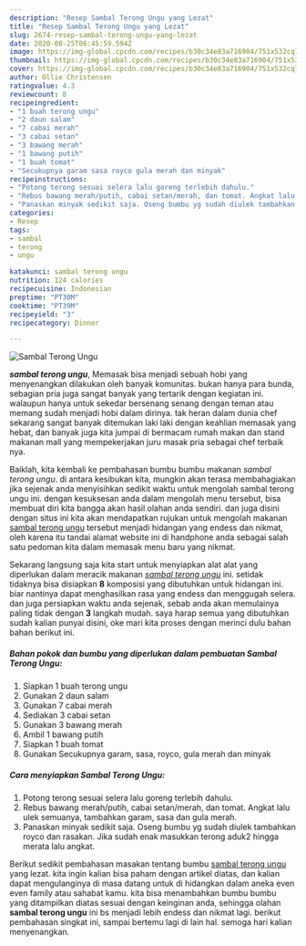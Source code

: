 ```yaml
---
description: "Resep Sambal Terong Ungu yang Lezat"
title: "Resep Sambal Terong Ungu yang Lezat"
slug: 2674-resep-sambal-terong-ungu-yang-lezat
date: 2020-08-25T06:45:59.594Z
image: https://img-global.cpcdn.com/recipes/b30c34e83a716904/751x532cq70/sambal-terong-ungu-foto-resep-utama.jpg
thumbnail: https://img-global.cpcdn.com/recipes/b30c34e83a716904/751x532cq70/sambal-terong-ungu-foto-resep-utama.jpg
cover: https://img-global.cpcdn.com/recipes/b30c34e83a716904/751x532cq70/sambal-terong-ungu-foto-resep-utama.jpg
author: Ollie Christensen
ratingvalue: 4.3
reviewcount: 8
recipeingredient:
- "1 buah terong ungu"
- "2 daun salam"
- "7 cabai merah"
- "3 cabai setan"
- "3 bawang merah"
- "1 bawang putih"
- "1 buah tomat"
- "Secukupnya garam sasa royco gula merah dan minyak"
recipeinstructions:
- "Potong terong sesuai selera lalu goreng terlebih dahulu."
- "Rebus bawang merah/putih, cabai setan/merah, dan tomat. Angkat lalu ulek semuanya, tambahkan garam, sasa dan gula merah."
- "Panaskan minyak sedikit saja. Oseng bumbu yg sudah diulek tambahkan royco dan rasakan. Jika sudah enak masukkan terong aduk2 hingga merata lalu angkat."
categories:
- Resep
tags:
- sambal
- terong
- ungu

katakunci: sambal terong ungu 
nutrition: 124 calories
recipecuisine: Indonesian
preptime: "PT30M"
cooktime: "PT39M"
recipeyield: "3"
recipecategory: Dinner

---
```



![Sambal Terong Ungu](https://img-global.cpcdn.com/recipes/b30c34e83a716904/751x532cq70/sambal-terong-ungu-foto-resep-utama.jpg)

<b><i>sambal terong ungu</i></b>, Memasak bisa menjadi sebuah hobi yang menyenangkan dilakukan oleh banyak komunitas. bukan hanya para bunda, sebagian pria juga sangat banyak yang tertarik dengan kegiatan ini. walaupun hanya untuk sekedar bersenang senang dengan teman atau memang sudah menjadi hobi dalam dirinya. tak heran dalam dunia chef sekarang sangat banyak ditemukan laki laki dengan keahlian memasak yang hebat, dan banyak juga kita jumpai di bermacam rumah makan dan stand makanan mall yang mempekerjakan juru masak pria sebagai chef terbaik nya.

Baiklah, kita kembali ke pembahasan bumbu bumbu makanan <i>sambal terong ungu</i>. di antara kesibukan kita, mungkin akan terasa membahagiakan jika sejenak anda menyisihkan sedikit waktu untuk mengolah sambal terong ungu ini. dengan kesuksesan anda dalam mengolah menu tersebut, bisa membuat diri kita bangga akan hasil olahan anda sendiri. dan juga disini dengan situs ini kita akan mendapatkan rujukan untuk mengolah makanan <u>sambal terong ungu</u> tersebut menjadi hidangan yang endess dan nikmat, oleh karena itu tandai alamat website ini di handphone anda sebagai salah satu pedoman kita dalam memasak menu baru yang nikmat.




Sekarang langsung saja kita start untuk menyiapkan alat alat yang diperlukan dalam meracik makanan <u><i>sambal terong ungu</i></u> ini. setidak tidaknya bisa disiapkan <b>8</b> komposisi yang dibutuhkan untuk hidangan ini. biar nantinya dapat menghasilkan rasa yang endess dan menggugah selera. dan juga persiapkan waktu anda sejenak, sebab anda akan memulainya paling tidak dengan <b>3</b> langkah mudah. saya harap semua yang dibutuhkan sudah kalian punyai disini, oke mari kita proses dengan merinci dulu bahan bahan berikut ini.

<!--inarticleads1-->

##### Bahan pokok dan bumbu yang diperlukan dalam pembuatan Sambal Terong Ungu:

1. Siapkan 1 buah terong ungu
1. Gunakan 2 daun salam
1. Gunakan 7 cabai merah
1. Sediakan 3 cabai setan
1. Gunakan 3 bawang merah
1. Ambil 1 bawang putih
1. Siapkan 1 buah tomat
1. Gunakan Secukupnya garam, sasa, royco, gula merah dan minyak




<!--inarticleads2-->

##### Cara menyiapkan Sambal Terong Ungu:

1. Potong terong sesuai selera lalu goreng terlebih dahulu.
1. Rebus bawang merah/putih, cabai setan/merah, dan tomat. Angkat lalu ulek semuanya, tambahkan garam, sasa dan gula merah.
1. Panaskan minyak sedikit saja. Oseng bumbu yg sudah diulek tambahkan royco dan rasakan. Jika sudah enak masukkan terong aduk2 hingga merata lalu angkat.




Berikut sedikit pembahasan masakan tentang bumbu <u>sambal terong ungu</u> yang lezat. kita ingin kalian bisa paham dengan artikel diatas, dan kalian dapat mengulanginya di masa datang untuk di hidangkan dalam aneka even even family atau sahabat kamu. kita bisa menambahkan bumbu bumbu yang ditampilkan diatas sesuai dengan keinginan anda, sehingga olahan <b>sambal terong ungu</b> ini bs menjadi lebih endess dan nikmat lagi. berikut pembahasan singkat ini, sampai bertemu lagi di lain hal. semoga hari kalian menyenangkan.
